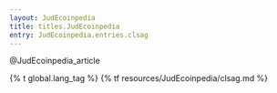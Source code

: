 ```yaml
---
layout: JudEcoinpedia
title: titles.JudEcoinpedia
entry: JudEcoinpedia.entries.clsag
---
```


@JudEcoinpedia_article

{% t global.lang_tag %}
{% tf resources/JudEcoinpedia/clsag.md %}
